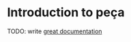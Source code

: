 # Introduction to peça

TODO: write [great documentation](http://jacobian.org/writing/what-to-write/)
